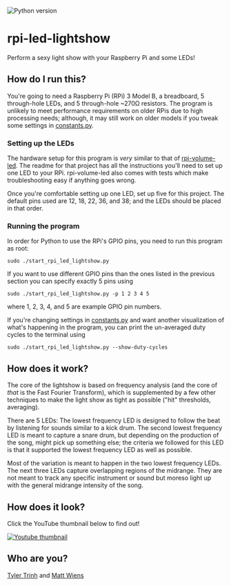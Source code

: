 ![Python version](https://img.shields.io/badge/python-3-blue.svg)

# rpi-led-lightshow

Perform a sexy light show with your Raspberry Pi and some LEDs!

## How do I run this?

You're going to need a Raspberry Pi (RPi) 3 Model B, a breadboard, 5
through-hole LEDs, and 5 through-hole ~270Ω resistors. The program is
unlikely to meet performance requirements on older RPis due to high
processing needs; although, it may still work on older models if you
tweak some settings in [constants.py](rpi_lightshow/constants.py).

### Setting up the LEDs

The hardware setup for this program is *very* similar to that of
[rpi-volume-led](https://github.com/mwiens91/rpi-volume-led). The readme
for that project has all the instructions you'll need to set up one
LED to your RPi. rpi-volume-led also comes with tests which make
troubleshooting easy if anything goes wrong.

Once you're comfortable setting up one LED, set up five for this
project. The default pins used are 12, 18, 22, 36, and 38; and the LEDs
should be placed in that order.

### Running the program

In order for Python to use the RPi's GPIO pins, you need to run this
program as root:

```
sudo ./start_rpi_led_lightshow.py
```

If you want to use different GPIO pins than the ones listed in the
previous section you can specify exactly 5 pins using

```
sudo ./start_rpi_led_lightshow.py -p 1 2 3 4 5
```

where 1, 2, 3, 4, and 5 are example GPIO pin numbers.

If you're changing settings in
[constants.py](rpi_lightshow/constants.py) and want another
visualization of what's happening in the program, you can print the
un-averaged duty cycles to the terminal using

```
sudo ./start_rpi_led_lightshow.py --show-duty-cycles
```

## How does it work?

The core of the lightshow is based on frequency analysis (and the core
of *that* is the Fast Fourier Transform), which is supplemented by a few
other techniques to make the light show as tight as possible ("hit"
thresholds, averaging).

There are 5 LEDs: The lowest frequency LED is designed to follow the
beat by listening for sounds similar to a kick drum. The second lowest
frequency LED is meant to capture a snare drum, but depending on the
production of the song, might pick up something else; the criteria we
followed for this LED is that it supported the lowest frequency LED as
well as possible.

Most of the variation is meant to happen in the two lowest frequency
LEDs. The next three LEDs capture overlapping regions of the midrange.
They are not meant to track any specific instrument or sound but moreso
light up with the general midrange intensity of the song.

## How does it look?

Click the YouTube thumbnail below to find out!

[![Youtube thumbnail](https://img.youtube.com/vi/0hyedCX0OAA/0.jpg)](http://www.youtube.com/watch?v=0hyedCX0OAA "Raspberry Pi Dynamic LED Lightshow")

## Who are you?

[Tyler Trinh](https://github.com/bvtrinh) and [Matt
Wiens](https://github.com/mwiens91)
